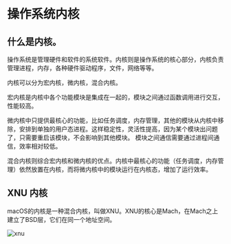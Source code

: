 # 操作系统内核

## 什么是内核。

操作系统是管理硬件和软件的系统软件。内核则是操作系统的核心部分，内核负责管理进程，内存，各种硬件驱动程序，文件，网络等等。

内核可以分为宏内核，微内核，混合内核。

宏内核是内核中各个功能模块是集成在一起的，模块之间通过函数调用进行交互，性能较高。

微内核中只提供最核心的功能，比如任务调度，内存管理，其他的模块从内核中移除，安排到单独的用户态进程。这样稳定性，灵活性提高，因为某个模块出问题了，只需要重启该模块，不会影响到其他模块。
模块之间通信需要通过进程间通信，效率相对较低。

混合内核则综合宏内核和微内核的优点。内核中最核心的功能（任务调度，内存管理）依然放置在内核，而将微内核中的模块运行在内核态，增加了运行效率。

## XNU 内核

macOS的内核是一种混合内核，叫做XNU。XNU的核心是Mach，在Mach之上建立了BSD层，它们在同一个地址空间。

![xnu]({{site.url}}/assets/images/blog/os_kernel_1.jpeg)